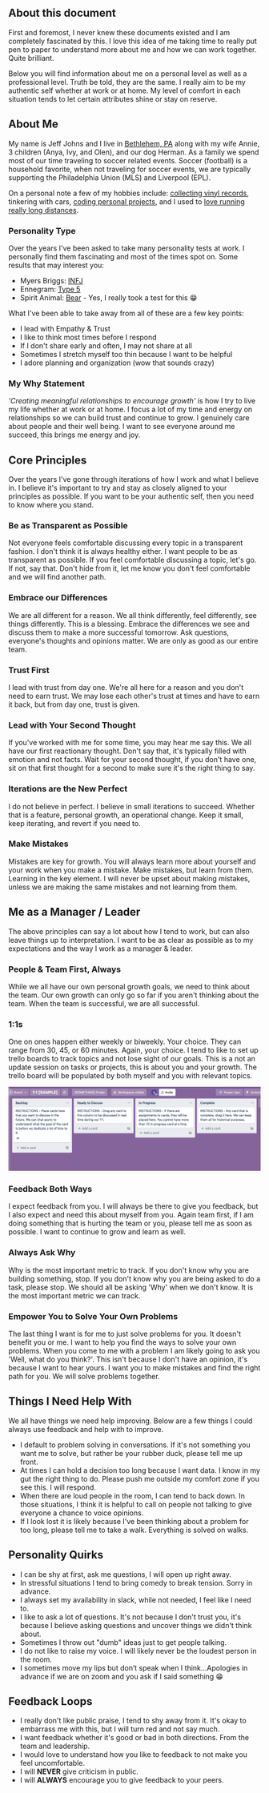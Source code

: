 ## About this document
First and foremost, I never knew these documents existed and I am completely fascinated by this. I love this idea of me taking time to really put pen to paper to understand more about me and how we can work together. Quite brilliant.

Below you will find information about me on a personal level as well as a professional level. Truth be told, they are the same. I really aim to be my authentic self whether at work or at home. My level of comfort in each situation tends to let certain attributes shine or stay on reserve.

## About Me
My name is Jeff Johns and I live in [Bethlehem, PA](https://www.google.com/maps/place/Bethlehem,+PA/@40.6253013,-75.4010458,13z/data=!3m1!4b1!4m5!3m4!1s0x89c43e4acc94c115:0x4ec59c491c91b283!8m2!3d40.6259316!4d-75.3704579) along with my wife Annie, 3 children (Anya, Ivy, and Olen), and our dog Herman. As a family we spend most of our time traveling to soccer related events. Soccer (football) is a household favorite, when not traveling for soccer events, we are typically supporting the Philadelphia Union (MLS) and Liverpool (EPL).

On a personal note a few of my hobbies include: [collecting vinyl records](https://www.discogs.com/user/phpfunk/collection), tinkering with cars, [coding personal projects](https://github.com/phpfunk), and I used to [love running really long distances](https://calendar.ultrarunning.com/runner/show?first_name=Jeff&last_name=Johns&runner_id=9291).

### Personality Type
Over the years I've been asked to take many personality tests at work. I personally find them fascinating and most of the times spot on. Some results that may interest you:

- Myers Briggs: [INFJ](https://www.verywellmind.com/infj-introverted-intuitive-feeling-judging-2795978)
- Ennegram: [Type 5](https://www.truity.com/enneagram/personality-type-5-investigator)
- Spirit Animal: [Bear](https://trustedpsychicmediums.com/spirit-animals/bear-spirit-animal/) - Yes, I really took a test for this &#128513;

What I've been able to take away from all of these are a few key points:
- I lead with Empathy & Trust
- I like to think most times before I respond
- If I don't share early and often, I may not share at all
- Sometimes I stretch myself too thin because I want to be helpful
- I adore planning and organization (wow that sounds crazy)

### My Why Statement
*'Creating meaningful relationships to encourage growth'* is how I try to live my life whether at work or at home. I focus a lot of my time and energy on relationships so we can build trust and continue to grow. I genuinely care about people and their well being. I want to see everyone around me succeed, this brings me energy and joy.

## Core Principles
Over the years I've gone through iterations of how I work and what I believe in. I believe it's important to try and stay as closely aligned to your principles as possible. If you want to be your authentic self, then you need to know where you stand.

### Be as Transparent as Possible
Not everyone feels comfortable discussing every topic in a transparent fashion. I don't think it is always healthy either. I want people to be as transparent as possible. If you feel comfortable discussing a topic, let's go. If not, say that. Don't hide from it, let me know you don't feel comfortable and we will find another path.

### Embrace our Differences
We are all different for a reason. We all think differently, feel differently, see things differently. This is a blessing. Embrace the differences we see and discuss them to make a more successful tomorrow. Ask questions, everyone's thoughts and opinions matter. We are only as good as our entire team.

### Trust First
I lead with trust from day one. We're all here for a reason and you don't need to earn trust. We may lose each other's trust at times and have to earn it back, but from day one, trust is given.

### Lead with Your Second Thought
If you've worked with me for some time, you may hear me say this. We all have our first reactionary thought. Don't say that, it's typically filled with emotion and not facts. Wait for your second thought, if you don't have one, sit on that first thought for a second to make sure it's the right thing to say.

### Iterations are the New Perfect
I do not believe in perfect. I believe in small iterations to succeed. Whether that is a feature, personal growth, an operational change. Keep it small, keep iterating, and revert if you need to.

### Make Mistakes
Mistakes are key for growth. You will always learn more about yourself and your work when you make a mistake. Make mistakes, but learn from them. Learning in the key element. I will never be upset about making mistakes, unless we are making the same mistakes and not learning from them.


## Me as a Manager / Leader
The above principles can say a lot about how I tend to work, but can also leave things up to interpretation. I want to be as clear as possible as to my expectations and the way I work as a manager & leader.

### People & Team First, Always
While we all have our own personal growth goals, we need to think about the team. Our own growth can only go so far if you aren't thinking about the team. When the team is successful, we are all successful.

### 1:1s
One on ones happen either weekly or biweekly. Your choice. They can range from 30, 45, or 60 minutes. Again, your choice. I tend to like to set up trello boards to track topics and not lose sight of our goals. This is a not an update session on tasks or projects, this is about you and your growth. The trello board will be populated by both myself and you with relevant topics.

![Sample Trello Board](/images/trello-sample.png)

### Feedback Both Ways
I expect feedback from you. I will always be there to give you feedback, but I also expect and need this about myself from you. Again team first, if I am doing something that is hurting the team or you, please tell me as soon as possible. I want to continue to grow and learn as well.

### Always Ask Why
Why is the most important metric to track. If you don't know why you are building something, stop. If you don't know why you are being asked to do a task, please stop. We should all be asking 'Why' when we don't know. It is the most important metric we can track.

### Empower You to Solve Your Own Problems
The last thing I want is for me to just solve problems for you. It doesn't benefit you or me. I want to help you find the ways to solve your own problems. When you come to me with a problem I am likely going to ask you 'Well, what do you think?'. This isn't because I don't have an opinion, it's because I want to hear yours. I want you to make mistakes and find the right path for you. We will solve problems together.

## Things I Need Help With
We all have things we need help improving. Below are a few things I could always use feedback and help with to improve.

- I default to problem solving in conversations. If it's not something you want me to solve, but rather be your rubber duck, please tell me up front.
- At times I can hold a decision too long because I want data. I know in my gut the right thing to do. Please push me outside my comfort zone if you see this. I will respond.
- When there are loud people in the room, I can tend to back down. In those situations, I think it is helpful to call on people not talking to give everyone a chance to voice opinions.
- If I look lost it is likely because I've been thinking about a problem for too long, please tell me to take a walk. Everything is solved on walks.

## Personality Quirks
- I can be shy at first, ask me questions, I will open up right away.
- In stressful situations I tend to bring comedy to break tension. Sorry in advance.
- I always set my availability in slack, while not needed, I feel like I need to.
- I like to ask a lot of questions. It's not because I don't trust you, it's because I believe asking questions and uncover things we didn't think about.
- Sometimes I throw out "dumb" ideas just to get people talking.
- I do not like to raise my voice. I will likely never be the loudest person in the room.
- I sometimes move my lips but don’t speak when I think…Apologies in advance if we are on zoom and you ask if I said something &#128513;

## Feedback Loops
- I really don't like public praise, I tend to shy away from it. It's okay to embarrass me with this, but I will turn red and not say much.
- I want feedback whether it's good or bad in both directions. From the team and leadership.
- I would love to understand how you like to feedback to not make you feel uncomfortable.
- I will **NEVER** give criticism in public.
- I will **ALWAYS** encourage you to give feedback to your peers.
